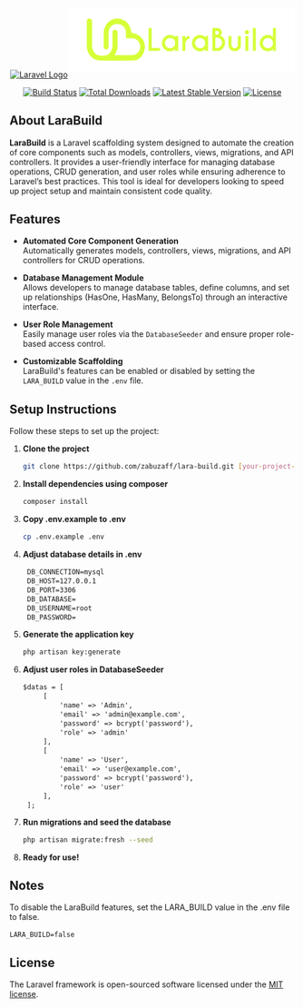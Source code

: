 <p align="center"><a href="https://laravel.com" target="_blank"><img src="https://raw.githubusercontent.com/laravel/art/master/logo-lockup/5%20SVG/2%20CMYK/1%20Full%20Color/laravel-logolockup-cmyk-red.svg" width="400" alt="Laravel Logo"></a><img src="./public/img/LaraBuild(transparent)-06.png" width="400" alt="Laravel Logo" style="padding-bottom: 10px;"></p>

<p align="center">
<a href="https://github.com/laravel/framework/actions"><img src="https://github.com/laravel/framework/workflows/tests/badge.svg" alt="Build Status"></a>
<a href="https://packagist.org/packages/laravel/framework"><img src="https://img.shields.io/packagist/dt/laravel/framework" alt="Total Downloads"></a>
<a href="https://packagist.org/packages/laravel/framework"><img src="https://img.shields.io/packagist/v/laravel/framework" alt="Latest Stable Version"></a>
<a href="https://packagist.org/packages/laravel/framework"><img src="https://img.shields.io/packagist/l/laravel/framework" alt="License"></a>
</p>

## About LaraBuild

**LaraBuild** is a Laravel scaffolding system designed to automate the creation of core components such as models, controllers, views, migrations, and API controllers. It provides a user-friendly interface for managing database operations, CRUD generation, and user roles while ensuring adherence to Laravel’s best practices. This tool is ideal for developers looking to speed up project setup and maintain consistent code quality.

## Features

-   **Automated Core Component Generation**  
    Automatically generates models, controllers, views, migrations, and API controllers for CRUD operations.

-   **Database Management Module**  
    Allows developers to manage database tables, define columns, and set up relationships (HasOne, HasMany, BelongsTo) through an interactive interface.

-   **User Role Management**  
    Easily manage user roles via the `DatabaseSeeder` and ensure proper role-based access control.

-   **Customizable Scaffolding**  
    LaraBuild's features can be enabled or disabled by setting the `LARA_BUILD` value in the `.env` file.

## Setup Instructions

Follow these steps to set up the project:

1. **Clone the project**
    ```bash
    git clone https://github.com/zabuzaff/lara-build.git [your-project-name]
    ```
2. **Install dependencies using composer**
    ```bash
    composer install
    ```
3. **Copy .env.example to .env**
    ```bash
    cp .env.example .env
    ```
4. **Adjust database details in .env**
    ```
     DB_CONNECTION=mysql
     DB_HOST=127.0.0.1
     DB_PORT=3306
     DB_DATABASE=
     DB_USERNAME=root
     DB_PASSWORD=
    ```
5. **Generate the application key**
    ```bash
    php artisan key:generate
    ```
6. **Adjust user roles in DatabaseSeeder**
    ```
    $datas = [
         [
             'name' => 'Admin',
             'email' => 'admin@example.com',
             'password' => bcrypt('password'),
             'role' => 'admin'
         ],
         [
             'name' => 'User',
             'email' => 'user@example.com',
             'password' => bcrypt('password'),
             'role' => 'user'
         ],
     ];
    ```
7. **Run migrations and seed the database**
    ```bash
    php artisan migrate:fresh --seed
    ```
8. **Ready for use!**

## Notes

To disable the LaraBuild features, set the LARA_BUILD value in the .env file to false.

```
LARA_BUILD=false
```

## License

The Laravel framework is open-sourced software licensed under the [MIT license](https://opensource.org/licenses/MIT).
